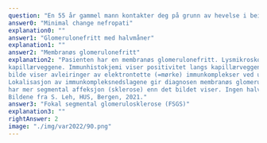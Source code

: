 ```yaml
---
question: "En 55 år gammel mann kontakter deg på grunn av hevelse i beina. Han har gått opp ca. 3 kg i vekt på noen uker. På kontoret måler du blodtrykk til 130/80 mmHg. Du finner stående fingermerker når du trykker ham nederst på leggene. Blod- og urinprøver: Hb: 14,6 g/dL (ref. 13,4 – 17,0), kreatinin 69 μmol/L (ref. 60–105), albumin 26 g/L (ref. 39–50). Totalkolesterol 9,8 mmol/L (ref. 2,9 – 6,1). Urin stix: Blod 0, albumin: +++[_{{{CITATION{{{_1{Raskt progredierende glomerulonefritt (RPGN) - Metodebok](https://metodebok.no/index.php?action=topic&item=QHuNUwbY). En nyrebiopsi viser forandringer som i vedlagte bilder: Bilde 1: Lysmikroskopi, PAS farging. Bilde 2: Immunhistokjemi: Complement C5b-9 (brun farge = positiv), samme fargereaksjon for IgG. Bilde 3: Elektronmikroskopi. Hvilken nyresykdom er tilstede?"
answer0: "Minimal change nefropati"
explanation0: ""
answer1: "Glomerulonefritt med halvmåner"
explanation1: ""
answer2: "Membranøs glomerulonefritt"
explanation2: "Pasienten har en membranøs glomerulonefritt. Lysmikroskopi viser kun lett økt tykkelse av
kapillærveggene. Immunhistokjemi viser positivitet langs kapillærveggene. Elektronmikroskopisk
bilde viser avleiringer av elektrontette (=mørke) immunkomplekser ved utsiden av basalmembran.
Lokalisasjon av immunkompleksnedslagene gir diagnosen membranøs glomerulonefritt. FSGS
har mer segmental affeksjon (sklerose) enn det bildet viser. Ingen halvmåner er tilstede.
Bildene fra S. Leh, HUS, Bergen, 2021."
answer3: "Fokal segmental glomerulosklerose (FSGS)"
explanation3: ""
rightAnswer: 2
image: "./img/var2022/90.png"
---
```

